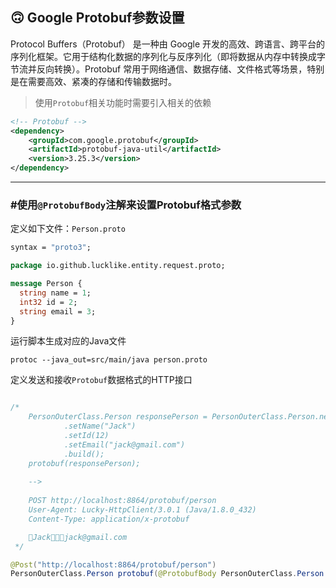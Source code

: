 ## 🙃 Google Protobuf参数设置

Protocol Buffers（Protobuf） 是一种由 Google 开发的高效、跨语言、跨平台的序列化框架。它用于结构化数据的序列化与反序列化（即将数据从内存中转换成字节流并反向转换）。Protobuf 常用于网络通信、数据存储、文件格式等场景，特别是在需要高效、紧凑的存储和传输数据时。


> 使用`Protobuf`相关功能时需要引入相关的依赖

```xml
<!-- Protobuf -->
<dependency>
    <groupId>com.google.protobuf</groupId>
    <artifactId>protobuf-java-util</artifactId>
    <version>3.25.3</version>
</dependency>
```
---
### #使用`@ProtobufBody`注解来设置Protobuf格式参数

定义如下文件：`Person.proto`
```protobuf
syntax = "proto3";

package io.github.lucklike.entity.request.proto;

message Person {
  string name = 1;
  int32 id = 2;
  string email = 3;
}

```

运行脚本生成对应的Java文件
```shell
protoc --java_out=src/main/java person.proto
```

定义发送和接收`Protobuf`数据格式的HTTP接口
```java

/*
    PersonOuterClass.Person responsePerson = PersonOuterClass.Person.newBuilder()
            .setName("Jack")
            .setId(12)
            .setEmail("jack@gmail.com")
            .build();
    protobuf(responsePerson);   
    
    --> 
    
    POST http://localhost:8864/protobuf/person
    User-Agent: Lucky-HttpClient/3.0.1 (Java/1.8.0_432)
    Content-Type: application/x-protobuf

    Jackjack@gmail.com 
 */

@Post("http://localhost:8864/protobuf/person")
PersonOuterClass.Person protobuf(@ProtobufBody PersonOuterClass.Person person);
```